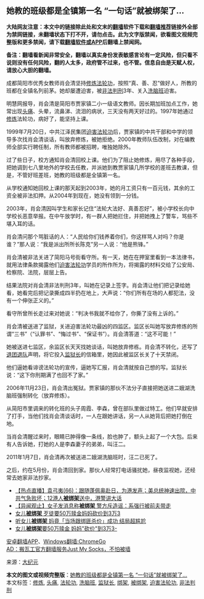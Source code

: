  <h2>她教的班级都是全镇第一名 “一句话”就被绑架了…</h2> <p class="notice"><b>大陆网友注意：本文中的链接除此处和文末的<a href="https://github.com/bannedbook/fanqiang" >翻墙</a>软件下载和<a href="https://github.com/killgcd/justmysocks/blob/master/README.md">翻墙推荐</a>链接外全部为禁网链接，未翻墙状态下打不开，请勿点击。此为文字版禁闻，欲看图文视频完整版和更多禁闻，请下载<a href="https://github.com/bannedbook/fanqiang">翻墙软件或APP</a>后翻墙上禁闻网。</p><p>备注：翻墙看新闻非常安全，翻墙以真实身份发表敏感言论有一定风险，但只看不说则没有任何风险，翻的人太多，政府管不过来，也不管。信息自由是天赋人权，请放心大胆的翻墙。</b></p>  <div class="entry"> <p>成都简阳市优秀女教师肖会清坚持<span class='wp_keywordlink'><a href="https://www.qi-gong.me/" title="气功修炼网" target="_blank">修炼</a></span><a href="https://www.bannedbook.org/bnews/tag/%e6%b3%95%e8%bd%ae%e5%8a%9f/" class="st_tag internal_tag" rel="tag" title="标签 法轮功 下的日志">法轮功</a>，按照“真、善、忍”做好人，所教的班都在全镇名列前茅。她却屡遭迫害，被<a href="https://www.bannedbook.org/bnews/tag/%E9%9D%9E%E6%B3%95%E5%88%A4%E5%88%91/" class="st_tag internal_tag" rel="tag" title="标签 非法判刑 下的日志">非法判刑</a>3年、关入<a href="https://www.bannedbook.org/bnews/tag/%e6%b4%97%e8%84%91%e7%8f%ad/" class="st_tag internal_tag" rel="tag" title="标签 洗脑班 下的日志">洗脑班</a>迫害。</p> <p>明慧网报导，肖会清是简阳市贾家镇二小一级语文教师。因长期加班加点工作，她常出现<a href="https://www.bannedbook.org/bnews/tag/%e5%a4%b4%e7%97%9b/" class="st_tag internal_tag" rel="tag" title="标签 头痛 下的日志">头痛</a>、头晕，流鼻涕、流泪的病状，三天没有两天好过的。1997年她通过<a href="https://www.bannedbook.org/bnews/tag/%e4%bf%ae%e7%82%bc/" class="st_tag internal_tag" rel="tag" title="标签 修炼 下的日志">修炼</a>法轮功，病好了，能坚持上课。</p> <p>1999年7月20日，中共江泽民集团<span class='wp_keywordlink'><a href="https://www.bannedbook.org/forum11/topic278.html" title="评江泽民与中共相互利用迫害法轮功" target="_blank">迫害法轮功</a></span>后，贾家镇的中共干部和中学的领导多次找肖会清谈话，叫放弃修炼，被她拒绝。2000年教师队伍改制，对在编教师全部实行聘任制，所有教师都被招聘，唯独她除外。</p> <p>过了些日子，校方通知肖会清回校上课。他们为了阻止她修炼，用尽了各种手段，把她调到七八里地外的学校去任教，并派她到教贾家镇几所学校的差班去教课，但是，不管好班差班，她教的班级都是全镇第一名。</p>  <p>从学校通知她回校上课的那天起到2003年，她的月工资只有一百元钱，其余的工资全被非法扣押。从2004年到现在，她没有领到一分钱。</p> <p>2003年，肖会清因叫学生和家长记住“法轮大法好、真善忍好”，被小学校长向中学校长恶意举报。在中午放学时，有一群人把她拦住，并把她拽上了警车，骂些不堪入耳的话。</p> <p>肖会清问那个骂脏话的人：“人民给你们钱养着你们，你这样骂人对吗？你是谁？”那人说：“我是派出所所长陈克”另一人说：“他是熊锋。”</p> <p>肖会清被非法关进了简阳马号街看守所。有一天，她在在押室里看到一本法律书，就用法律条款揭露他们<a href="https://www.bannedbook.org/bnews/tag/%e8%bf%ab%e5%ae%b3%e6%b3%95%e8%bd%ae%e5%8a%9f/" class="st_tag internal_tag" rel="tag" title="标签 迫害法轮功 下的日志">迫害法轮功</a>学员的所作所为，将揭露的材料交给了公安局、检察院、法院，层层上告。</p>  <p>结果法院对肖会清非法判刑3年，叫她在记录上签字。肖会清让他们把记录给她看，她看完后把记录撕成四半扔在地上，大声说：“你们所有在场的人都犯法，没有一个伸张正义的。”</p> <p>看守所曾所长走过来对她说：“判决书我就不给你了，你撕了没有上诉的。”</p> <p>肖会清被送进了监狱，关进迫害法轮功最凶的四监区。监区长叫她写放弃修炼的所谓“三书”（“认罪书”、“悔过书”、“保证书”）。肖会清答道：“这不可能！”</p> <p>她被送进七监区，余监区长天天找她谈话，叫她放弃修栋。肖会清不转化，还写了<span class='wp_keywordlink'><a href="http://tuidang.epochtimes.com/" title="退出共青团" rel="nofollow" target="_blank">退团</a></span><span class='wp_keywordlink'><a href="http://tuidang.epochtimes.com/" title="退出少先队" rel="nofollow" target="_blank">退队</a></span>声明，将它投入<a href="https://www.bannedbook.org/bnews/tag/%e7%9b%91%e7%8b%b1%e9%95%bf/" class="st_tag internal_tag" rel="tag" title="标签 监狱长 下的日志">监狱长</a>的信箱里，她因此被监区长关了十天禁闭。</p>  <p>他们逼她看诽谤法轮功的宣传，逼她写汇报，肖会清就按自己想的写。监狱长说：“这下你刑期满了也回不了家。”</p> <p>2006年11月23日，肖会清出冤狱。贾家镇的那伙不法分子直接把她送进二娥湖洗脑班强制转化（放弃修炼）。</p> <p>从简阳市里调来的转化班的头子周霞、李森，曾在部队里做过特工。他们早就安排了打手，当他们找肖会清谈话时，一人在跟她讲话，另一人从她背后把她打倒在地。</p> <p>当肖会清醒过来时，眼睛已肿得像一条线，脸也肿了，额头上起了一个大包。后来有人告诉她，打她的人是李森妻子的弟弟，叫汪二。</p>  <p>2011年1月7日，肖会清再次被送进二娥湖洗脑班时，汪二已死了。</p> <p>之后，约在5月份，肖会清回到家。那伙人经常打电话骚扰她，昼夜监视她，还经常去她家非法抄家。</p> <ul class='op-related-articles' title='相关阅读'> <li><a href='https://www.bannedbook.org/bnews/bannedvideo/20201006/1409042.html' target='_blank'>【热点直播】袁弓夷(66)：跟随蓬佩奥赴日，为港发声；美总统神速出院，中共气急败坏；12港人<b>被绑架</b>送中，港警讲大话</a></li> <li><a href='https://www.bannedbook.org/bnews/baitai/20200909/1393534.html' target='_blank'>【异闻观止】女子发消息称<b>被绑架</b> 警方斥造谣：系强行被前夫带走</a></li> <li><a href='https://www.bannedbook.org/bnews/baitai/20200828/1387333.html' target='_blank'>女儿<b>被绑架</b> 歹徒要50万赎金妈妈砍价到3万3</a></li> <li><a href='https://www.bannedbook.org/bnews/cbnews/20200828/1386969.html' target='_blank'>听女儿<b>被绑架</b> 妈竟「当场跟绑匪杀价」成功 结局超尴尬</a></li> <li><a href='https://www.bannedbook.org/bnews/baitai/20200827/1386561.html' target='_blank'>女儿<b>被绑架</b>要50万赎金 妈妈"砍价"到3万3-</a></li> </ul> <p class="texttj"> <a href="https://github.com/bannedbook/fanqiang/wiki/%E7%A6%81%E9%97%BB%E7%BD%91%E5%AE%89%E5%8D%93%E7%BF%BB%E5%A2%99%E6%96%B0%E9%97%BBAPP" target="_blank">安卓翻墙APP</a>、<a href="https://github.com/bannedbook/fanqiang/wiki/Chrome%E4%B8%80%E9%94%AE%E7%BF%BB%E5%A2%99%E5%8C%85" target="_blank">Windows翻墙:ChromeGo</a><br/> <a href="https://github.com/killgcd/justmysocks/blob/master/README.md" target="_blank">AD：搬瓦工官方翻墙服务Just My Socks，不怕被墙</a> </p><p> 来源：<span class='wp_keywordlink_affiliate'><a href="http://www.epochtimes.com/" title="大纪元" target="_blank">大纪元</a></span> </p><a name='sharetosocial'></a>       <div><b>本文的图文或视频完整版</b>：<a href='https://www.bannedbook.org/bnews/cbnews/20201012/1412247.html'>她教的班级都是全镇第一名 “一句话”就被绑架了…</a></div>  </div><!--END ENTRY--> <div class="postfooter"> <div>本文标签：<a href="https://www.bannedbook.org/bnews/tag/%e4%bf%ae%e7%82%bc/" rel="tag">修炼</a>, <a href="https://www.bannedbook.org/bnews/tag/%e5%a4%b4%e7%97%9b/" rel="tag">头痛</a>, <a href="https://www.bannedbook.org/bnews/tag/%e6%b3%95%e8%bd%ae%e5%8a%9f/" rel="tag">法轮功</a>, <a href="https://www.bannedbook.org/bnews/tag/%e6%b4%97%e8%84%91%e7%8f%ad/" rel="tag">洗脑班</a>, <a href="https://www.bannedbook.org/bnews/tag/%e7%9b%91%e7%8b%b1%e9%95%bf/" rel="tag">监狱长</a>, <a href="https://www.bannedbook.org/bnews/tag/%e7%bb%91%e6%9e%b6/" rel="tag">绑架</a>, <a href="https://www.bannedbook.org/bnews/tag/%E8%A2%AB%E7%BB%91%E6%9E%B6/" rel="tag">被绑架</a>, <a href="https://www.bannedbook.org/bnews/tag/%e8%bf%ab%e5%ae%b3%e6%b3%95%e8%bd%ae%e5%8a%9f/" rel="tag">迫害法轮功</a>, <a href="https://www.bannedbook.org/bnews/tag/%E9%9D%9E%E6%B3%95%E5%88%A4%E5%88%91/" rel="tag">非法判刑</a></div>  </div><!--END POSTFOOTER--> 